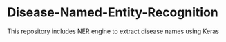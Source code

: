 # Disease-Named-Entity-Recognition
 This repository includes NER engine to extract disease names using Keras
